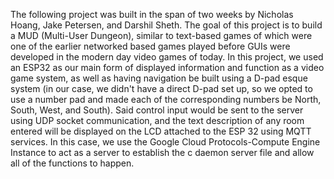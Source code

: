 The following project was built in the span of two weeks by Nicholas Hoang, Jake Petersen, and Darshil Sheth. The goal of this project is to build a MUD (Multi-User Dungeon), similar to text-based games
of which were one of the earlier networked based games played before GUIs were developed in the modern day video games of today. In this project, we used an ESP32 as our main form of displayed 
information and function as a video game system, as well as having navigation be built using a D-pad esque system (in our case, we didn't have a direct D-pad set up, so
we opted to use a number pad and made each of the corresponding numbers be North, South, West, and South). Said control input would be sent to the server using UDP socket 
communication, and the text description of any room entered will be displayed on the LCD attached to the ESP 32 using MQTT services.
In this case, we use the Google Cloud Protocols-Compute Engine Instance to act as a server to establish the c daemon server file and allow all of the functions
to happen.
